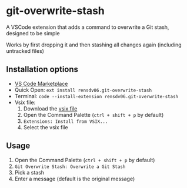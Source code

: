 # git-overwrite-stash

A VSCode extension that adds a command to overwrite a Git stash, designed to be simple

Works by first dropping it and then stashing all changes again (including untracked files)

## Installation options

-   [VS Code Marketplace](https://marketplace.visualstudio.com/items?itemName=rensdv06.git-overwrite-stash)
-   Quick Open: `ext install rensdv06.git-overwrite-stash`
-   Terminal: `code --install-extension rensdv06.git-overwrite-stash`
-   Vsix file:
    1. Download the [vsix file](https://github.com/rensdv06/git-overwrite-stash/releases/download/v1.0.1/git-overwrite-stash-1.0.1.vsix)
    2. Open the Command Palette (`ctrl + shift + p` by default)
    3. `Extensions: Install from VSIX...`
    4. Select the vsix file

## Usage

1. Open the Command Palette (`ctrl + shift + p` by default)
2. `Git Overwrite Stash: Overwrite a Git Stash`
3. Pick a stash
4. Enter a message (default is the original message)

